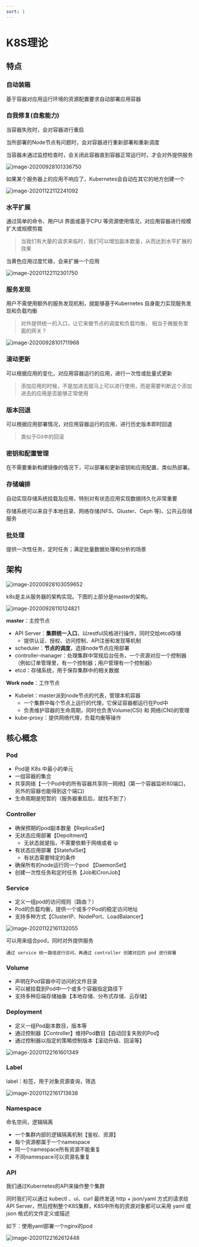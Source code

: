 ```yaml
---
sort: 1
---
```


# K8S理论

## 特点

### 自动装箱

基于容器对应用运行环境的资源配置要求自动部署应用容器

### 自我修复(自愈能力)

当容器失败时，会对容器进行重启

当所部署的Node节点有问题时，会对容器进行重新部署和重新调度

当容器未通过监控检查时，会关闭此容器直到容器正常运行时，才会对外提供服务

![image-20200928101336750](k8s简介.assets/image-20200928101336750.png)

如果某个服务器上的应用不响应了，Kubernetes会自动在其它的地方创建一个

![image-20201122112241092](k8s简介.assets/image-20201122112241092.png)

### 水平扩展

通过简单的命令、用户UI 界面或基于CPU 等资源使用情况，对应用容器进行规模扩大或规模剪裁

> 当我们有大量的请求来临时，我们可以增加副本数量，从而达到水平扩展的效果

当黄色应用过度忙碌，会来扩展一个应用

![image-20201122112301750](k8s简介.assets/image-20201122112301750.png)

### 服务发现

用户不需使用额外的服务发现机制，就能够基于Kubernetes 自身能力实现服务发现和负载均衡

> 对外提供统一的入口，让它来做节点的调度和负载均衡， 相当于微服务里面的网关？

![image-20200928101711968](k8s简介.assets/image-20200928101711968.png)

### 滚动更新

可以根据应用的变化，对应用容器运行的应用，进行一次性或批量式更新

> 添加应用的时候，不是加进去就马上可以进行使用，而是需要判断这个添加进去的应用是否能够正常使用

### 版本回退

可以根据应用部署情况，对应用容器运行的应用，进行历史版本即时回退

> 类似于Git中的回滚

### 密钥和配置管理

在不需要重新构建镜像的情况下，可以部署和更新密钥和应用配置，类似热部署。

### 存储编排

自动实现存储系统挂载及应用，特别对有状态应用实现数据持久化非常重要

存储系统可以来自于本地目录、网络存储(NFS、Gluster、Ceph 等)、公共云存储服务

### 批处理

提供一次性任务，定时任务；满足批量数据处理和分析的场景

## 架构

![image-20200928103059652](k8s简介.assets/image-20200928103059652.png)

k8s是主从服务器的架构实现。下图的上部分是master的架构。

![image-20200928110124821](k8s简介.assets/image-20200928110124821.png)

**master**：主控节点

- API Server：**集群统一入口**，以restful风格进行操作，同时交给etcd存储
  - 提供认证、授权、访问控制、API注册和发现等机制
- scheduler：**节点的调度**，选择node节点应用部署
- controller-manager：处理集群中常规后台任务，一个资源对应一个控制器（例如订单管理里，有一个控制器；用户管理有一个控制器）
- etcd：存储系统，用于保存集群中的相关数据



**Work node**：工作节点

- Kubelet：master派到node节点的代表，管理本机容器
  - 一个集群中每个节点上运行的代理，它保证容器都运行在Pod中
  - 负责维护容器的生命周期，同时也负责Volume(CSI) 和 网络(CNI)的管理
- kube-proxy：提供网络代理，负载均衡等操作

## 核心概念

### Pod

- Pod是 K8s 中最小的单元
- 一组容器的集合
- 共享网络【一个Pod中的所有容器共享同一网络】(第一个容器监听80端口，另外的容器也能得到这个端口)
- 生命周期是短暂的（服务器重启后，就找不到了）



### Controller

- 确保预期的pod副本数量【ReplicaSet】
- 无状态应用部署【Depoltment】
  - 无状态就是指，不需要依赖于网络或者 ip
- 有状态应用部署【StatefulSet】
  - 有状态需要特定的条件
- 确保所有的node运行同一个pod 【DaemonSet】
- 创建一次性任务和定时任务【Job和CronJob】

### Service

- 定义一组pod的访问规则（路由？）
- Pod的负载均衡，提供一个或多个Pod的稳定访问地址
- 支持多种方式【ClusterIP、NodePort、LoadBalancer】

![image-20201122161132055](k8s简介.assets/image-20201122161132055.png)

可以用来组合pod，同时对外提供服务



```note
通过 service 统一路径进行访问，再通过 controller 创建对应的 pod 进行部署
```



### Volume

- 声明在Pod容器中可访问的文件目录
- 可以被挂载到Pod中一个或多个容器指定路径下
- 支持多种后端存储抽象【本地存储、分布式存储、云存储】

### Deployment

- 定义一组Pod副本数目，版本等
- 通过控制器【Controller】维持Pod数目【自动回复失败的Pod】
- 通过控制器以指定的策略控制版本【滚动升级、回滚等】

![image-20201122161601349](k8s简介.assets/image-20201122161601349.png)



### Label

label：标签，用于对象资源查询，筛选

![image-20201122161713638](k8s简介.assets/image-20201122161713638.png)

### Namespace

命名空间，逻辑隔离

- 一个集群内部的逻辑隔离机制【鉴权、资源】
- 每个资源都属于一个namespace
- 同一个namespace所有资源不能重复
- 不同namespace可以资源名重复

### API

我们通过Kubernetes的API来操作整个集群

同时我们可以通过 kubectl 、ui、curl 最终发送 http + json/yaml 方式的请求给API Server，然后控制整个K8S集群，K8S中所有的资源对象都可以采用 yaml 或 json 格式的文件定义或描述

如下：使用yaml部署一个nginx的pod

![image-20201122162612448](k8s简介.assets/image-20201122162612448.png)
